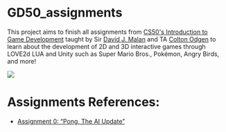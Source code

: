 # GD50_assignments

[//]: # (Image References)

[image1]: ./images/LUA.gif

This project aims to finish all assignments from [CS50's Introduction to Game Development](https://www.edx.org/course/cs50s-introduction-to-game-development) taught by Sir [David J. Malan](https://www.edx.org/bio/david-j-malan) and TA [Colton Odgen](https://www.edx.org/bio/colton-ogden) to learn about the development of 2D and 3D interactive games through LOVE2d LUA and Unity such as Super Mario Bros., Pokémon, Angry Birds, and more!

![][image1]

# Assignments References:

* [Assignment 0: “Pong, The AI Update”](https://docs.cs50.net/games/2020/x/assignments/0/assignment0.html)

